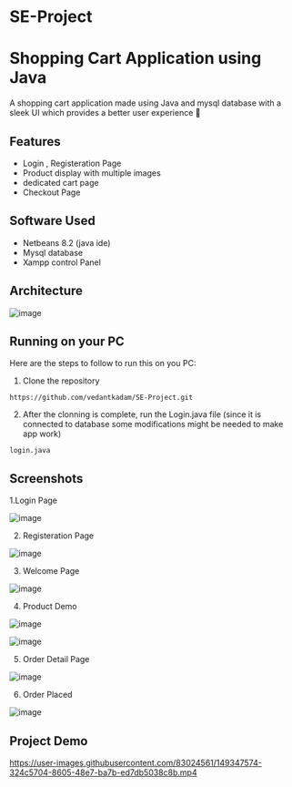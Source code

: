 # SE-Project
# Shopping Cart Application using Java

A shopping cart application made using Java and mysql database with a sleek UI which provides a better user experience 🛒

## Features

- Login , Registeration Page
- Product display with multiple images
- dedicated cart page
- Checkout Page

## Software Used

- Netbeans 8.2 (java ide)
- Mysql database
- Xampp control Panel

## Architecture
![image](https://user-images.githubusercontent.com/83024561/149349789-30073dd9-ccf8-4624-b0da-f82982b4de1f.png)

## Running on your PC
Here are the steps to follow to run this on you PC:
1. Clone the repository
```
https://github.com/vedantkadam/SE-Project.git
```

2. After the clonning is complete, run the Login.java file
(since it is connected to database some modifications might be needed to make app work)
```
login.java
```


## Screenshots

1.Login Page

![image](https://user-images.githubusercontent.com/83024561/149350038-b0891c2c-6d51-4348-bdf2-f5e8501766fd.png)

2. Registeration Page

![image](https://user-images.githubusercontent.com/83024561/149350190-0e2ccde3-ebfe-4b6a-9efa-88b01a04bed7.png)

3. Welcome Page

![image](https://user-images.githubusercontent.com/83024561/149350341-142f35dd-b697-4a69-b884-ce28212d4319.png)

4. Product Demo

![image](https://user-images.githubusercontent.com/83024561/149350451-354017fa-7470-480a-9212-2ecaf92938c0.png)

![image](https://user-images.githubusercontent.com/83024561/149350519-a25d3086-80d2-4388-bbca-86d474d66706.png)

5. Order Detail Page

![image](https://user-images.githubusercontent.com/83024561/149350650-7636e492-717c-49de-b9fe-a46a7d1683a2.png)

6. Order Placed

![image](https://user-images.githubusercontent.com/83024561/149350844-d2f1b2d1-e804-43d8-8bb1-c76c8bded87c.png)

## Project Demo

https://user-images.githubusercontent.com/83024561/149347574-324c5704-8605-48e7-ba7b-ed7db5038c8b.mp4
